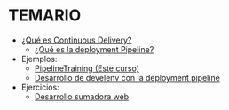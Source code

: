 TEMARIO
=======
  * [¿Qué es Continuous Delivery?](./cd/index.html)
    * [¿Qué es la deployment Pipeline?](./deploymentPipeline.html)
  * Ejemplos:
    * [PipelineTraining (Este curso)](./example.html)
    * [Desarrollo de develenv con la deployment pipeline](./develenv.html)
  * Ejercicios:
    * [Desarrollo sumadora web](./web-calculator.html)